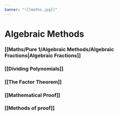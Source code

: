 ```yaml
---
banner: "![[maths.jpg]]"
---
```

# Algebraic Methods

### [[Maths/Pure 1/Algebraic Methods/Algebraic Fractions|Algebraic Fractions]]

### [[Dividing Polynomials]]

### [[The Factor Theorem]]

### [[Mathematical Proof]]

### [[Methods of proof]]


